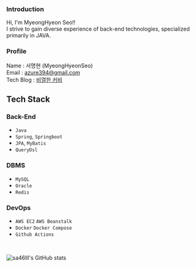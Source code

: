 ### Introduction
Hi, I'm MyeongHyeon Seo!! <br>
I strive to gain diverse experience of back-end technologies, specialized primarily in JAVA.

<!-- [![Hits](https://hits.seeyoufarm.com/api/count/incr/badge.svg?url=https%3A%2F%2Fgithub.com%2Fsa46lll%2Fhit-counter&count_bg=%236E6DFF&title_bg=%23656565&icon=&icon_color=%23E7E7E7&title=hits&edge_flat=false)](https://hits.seeyoufarm.com) -->

### Profile
Name : 서명현 (MyeongHyeonSeo) <br>
Email : azure394@gmail.com <br>
Tech Blog : [비열한 커비](https://velog.io/@sa46lll)

## Tech Stack
### Back-End
- `Java`
- `Spring`, `Springboot`
- `JPA`, `MyBatis`
- `QueryDsl`

### DBMS
- `MySQL`
- `Oracle`
- `Redis`

### DevOps
- `AWS EC2` `AWS Beanstalk`
- `Docker` `Docker Compose`
- `Github Actions`

<br>

![sa46lll's GitHub stats](https://github-readme-stats-git-masterrstaa-rickstaa.vercel.app/api?username=sa46lll&&show_icons=true&theme=dark)

